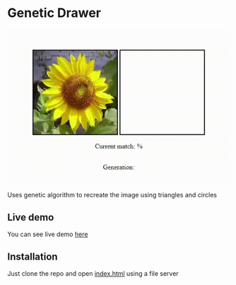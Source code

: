 # Genetic Drawer
![demo](assets/img/demo.gif)

Uses genetic algorithm to recreate the image using triangles and circles

## Live demo
You can see live demo [here](https://konradlinkowski.github.io/GeneticDrawer/)

## Installation
Just clone the repo and open [index.html](index.html) using a file server
